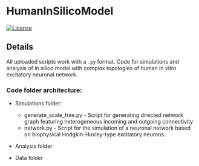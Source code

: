 # HumanInSilicoModel

[![License](https://img.shields.io/badge/license-MIT-blue.svg)](https://github.com/ScreenNeuroPharm/HumanInSilicoModel/blob/master/LICENSE)


## Details
All uploaded scripts work with a ```.py``` format.
Code for simulations and analysis of in silico model with complex topologies of human in vitro excitatory neuronal network.

### Code folder architecture:

- Simulations folder:
    * generate_scale_free.py - Script for generating directed network graph featuring heterogeneous incoming and outgoing connectivity
    * network.py - Script for the simulation of a neuronal network based on biophysical Hodgkin-Huxley-type excitatory neurons.

- Analysis folder

- Data folder
